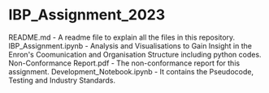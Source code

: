 # IBP_Assignment_2023
README.md - A readme file to explain all the files in this repository.
IBP_Assignment.ipynb - Analysis and Visualisations to Gain Insight in the Enron's Coomunication and Organisation Structure including python codes.
Non-Conformance Report.pdf - The non-conformance report for this assignment.
Development_Notebook.ipynb - It contains the Pseudocode, Testing and Industry Standards.
